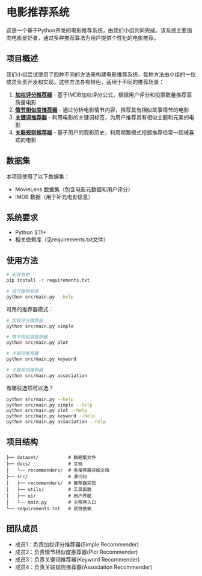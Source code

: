 # 电影推荐系统

这是一个基于Python开发的电影推荐系统，由我们小组共同完成。该系统主要面向电影爱好者，通过多种推荐算法为用户提供个性化的电影推荐。

## 项目概述

我们小组尝试使用了四种不同的方法来构建电影推荐系统，每种方法由小组的一位成员负责开发和实现。这些方法各有特色，适用于不同的推荐场景：

1. [**加权评分推荐器**](docs/recommenders/simple_recommender.md) - 基于IMDB加权评分公式，根据用户评分和投票数量推荐高质量电影
2. [**情节相似度推荐器**](docs/recommenders/plot_recommender.md) - 通过分析电影情节内容，推荐具有相似故事情节的电影
3. [**关键词推荐器**](docs/recommenders/keyword_recommender.md) - 利用电影的关键词标签，为用户推荐具有相似主题和元素的电影
4. [**关联规则推荐器**](docs/recommenders/association_recommender.md) - 基于用户的观影历史，利用频繁模式挖掘推荐经常一起被喜欢的电影

## 数据集

本项目使用了以下数据集：
- MovieLens 数据集（包含电影元数据和用户评分）
- IMDB 数据（用于补充电影信息）

## 系统要求

- Python 3.11+
- 相关依赖库（见requirements.txt文件）

## 使用方法

```bash
# 安装依赖
pip install -r requirements.txt

# 运行推荐系统
python src/main.py --help
```

可用的推荐器模式：
```bash
# 加权评分推荐器
python src/main.py simple

# 情节相似度推荐器
python src/main.py plot

# 关键词推荐器
python src/main.py keyword

# 关联规则推荐器
python src/main.py association
```

有哪些选项可以选？

```bash
python src/main.py --help
python src/main.py simple --help
python src/main.py plot --help
python src/main.py keyword --help
python src/main.py association --help
```



## 项目结构

```
├── dataset/           # 数据集文件
├── docs/              # 文档
│   └── recommenders/  # 各推荐器详细文档
├── src/               # 源代码
│   ├── recommenders/  # 推荐器实现
│   ├── utils/         # 工具函数
│   ├── ui/            # 用户界面
│   └── main.py        # 主程序入口
└── requirements.txt   # 项目依赖
```

## 团队成员

- 成员1：负责加权评分推荐器(Simple Recommender)
- 成员2：负责情节相似度推荐器(Plot Recommender)
- 成员3：负责关键词推荐器(Keyword Recommender)
- 成员4：负责关联规则推荐器(Association Recommender)
